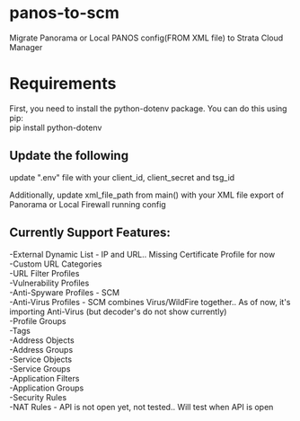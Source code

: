 # panos-to-scm
Migrate Panorama or Local PANOS config(FROM XML file) to Strata Cloud Manager

# Requirements
First, you need to install the python-dotenv package. You can do this using pip:<br />
pip install python-dotenv

## Update the following
update ".env" file with your client_id, client_secret and tsg_id

Additionally, update xml_file_path from main() with your XML file export of Panorama or Local Firewall running config

## Currently Support Features:

-External Dynamic List - IP and URL.. Missing Certificate Profile for now<br />
-Custom URL Categories<br />
-URL Filter Profiles<br />
-Vulnerability Profiles<br />
-Anti-Spyware Profiles - SCM<br />
-Anti-Virus Profiles - SCM combines Virus/WildFire together.. As of now, it's importing Anti-Virus (but decoder's do not show currently)<br />
-Profile Groups<br />
-Tags<br />
-Address Objects<br />
-Address Groups<br />
-Service Objects<br />
-Service Groups<br />
-Application Filters<br />
-Application Groups<br />
-Security Rules<br />
-NAT Rules - API is not open yet, not tested.. Will test when API is open<br />
